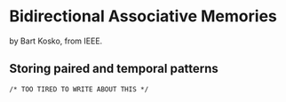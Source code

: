 Bidirectional Associative Memories
==================================

by Bart Kosko, from IEEE.

Storing paired and temporal patterns
------------------------------------

    /* TOO TIRED TO WRITE ABOUT THIS */